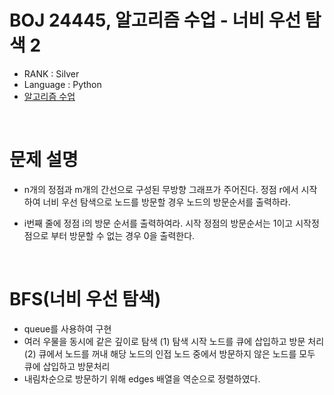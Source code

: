 # BOJ 24445, 알고리즘 수업 - 너비 우선 탐색 2

- RANK : Silver
- Language : Python
- [알고리즘 수업](https://www.acmicpc.net/problem/24445)

<br/>

# 문제 설명

- n개의 정점과 m개의 간선으로 구성된 무방향 그래프가 주어진다. 정점 r에서 시작하여 너비 우선 탐색으로 노드를 방문할 경우 노드의 방문순서를 출력하라.

- i번째 줄에 정점 i의 방문 순서를 출력하여라. 시작 정점의 방문순서는 1이고 시작정점으로 부터 방문할 수 없는 경우 0을 출력한다.

<br/>

# BFS(너비 우선 탐색)

- queue를 사용하여 구현
- 여러 우물을 동시에 같은 깊이로 탐색
  (1) 탐색 시작 노드를 큐에 삽입하고 방문 처리
  (2) 큐에서 노드를 꺼내 해당 노드의 인접 노드 중에서 방문하지 않은 노드를 모두 큐에 삽입하고 방문처리
- 내림차순으로 방문하기 위해 edges 배열을 역순으로 정렬하였다.
